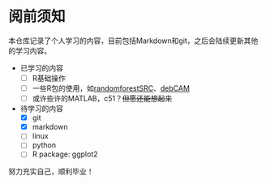 # 阅前须知

本仓库记录了个人学习的内容，目前包括Markdown和git，之后会陆续更新其他的学习内容。

- 已学习的内容
  - [ ] R基础操作
  - [ ] 一些R包的使用，如[randomforestSRC](https://www.rdocumentation.org/packages/randomForestSRC/versions/3.1.0/topics/randomForestSRC-package)、[debCAM](https://bioconductor.org/packages/release/bioc/html/debCAM.html)
  - [ ] 或许些许的MATLAB，c51？~~但愿还能想起来~~

- 待学习的内容
  - [x] git
  - [x] markdown
  - [ ] linux
  - [ ] python
  - [ ] R package: ggplot2

努力充实自己，顺利毕业！